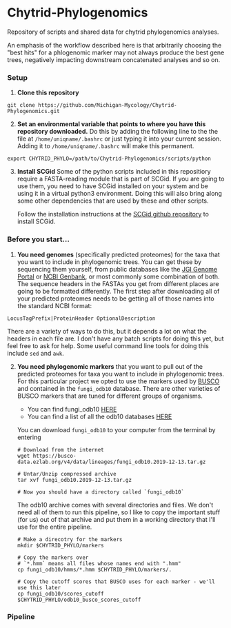 # Chytrid-Phylogenomics
Repository of scripts and shared data for chytrid phylogenomics analyses. 

An emphasis of the workflow described here is that arbitrarily choosing the "best hits" for a phlogenomic marker may not always produce the best gene trees, negatively impacting downstream concatenated analyses and so on.

### Setup
1. **Clone this repository**
```
git clone https://github.com/Michigan-Mycology/Chytrid-Phylogenomics.git
```

2. **Set an environmental variable that points to where you have this repository downloaded.** Do this by adding the following line to the the file at `/home/uniqname/.bashrc` or just typing it into your current session. Adding it to `/home/uniqname/.bashrc` will make this permanent.

``` 
export CHYTRID_PHYLO=/path/to/Chytrid-Phylogenomics/scripts/python
```

3. **Install SCGid** Some of the python scripts included in this repositiory require a FASTA-reading module that is part of SCGid. If you are going to use them, you need to have SCGid installed on your system and be using it in a virtual python3 environment. Doing this will also bring along some other dependencies that are used by these and other scripts. 
     
     Follow the installation instructions at the [SCGid github repository](https://www.github.com/amsesk/SCGid.git) to install SCGid.

### Before you start...

1. **You need genomes** (specifically predicted proteomes) for the taxa that you want to include in phylogenomic trees. You can get these by sequencing them yourself, from public databases like the [JGI Genome Portal](https://genome.jgi.doe.gov/portal/) or [NCBI Genbank](https://www.ncbi.nlm.nih.gov/genbank/), or most commonly some combination of both. The sequence headers in the FASTAs you get from different places are going to be formatted differently. The first step after downloading all of your predicted proteomes needs to be getting all of those names into the standard NCBI format:
```
LocusTagPrefix|ProteinHeader OptionalDescription
```
There are a variety of ways to do this, but it depends a lot on what the headers in each file are. I don't have any batch scripts for doing this yet, but feel free to ask for help. Some useful command line tools for doing this include `sed` and `awk`.

2. **You need phylogenomic markers** that you want to pull out of the predicted proteomes for taxa you want to include in phylogenomic trees. For this particular project we opted to use the markers used by [BUSCO](https://busco.ezlab.org/) and contained in the `fungi_odb10` database. There are other varieties of BUSCO markers that are tuned for different groups of organisms.
     - You can find fungi_odb10 [HERE](https://busco-data.ezlab.org/v4/data/lineages/fungi_odb10.2019-12-13.tar.gz)
     - You can find a list of all the odb10 databases [HERE](https://busco.ezlab.org/busco_v4_data.html)

     You can download `fungi_odb10` to your computer from the terminal by entering
     ```
     # Download from the internet
     wget https://busco-data.ezlab.org/v4/data/lineages/fungi_odb10.2019-12-13.tar.gz

     # Untar/Unzip compressed archive
     tar xvf fungi_odb10.2019-12-13.tar.gz

     # Now you should have a directory called `fungi_odb10`
     ```

     The odb10 archive comes with several directories and files. We don't need all of them to run this pipeline, so I like to copy the important stuff (for us) out of that archive and put them in a working directory that I'll use for the entire pipeline.
     ```
     # Make a direcotry for the markers
     mkdir $CHYTRID_PHYLO/markers

     # Copy the markers over
     # `*.hmm` means all files whose names end with ".hmm"
     cp fungi_odb10/hmms/*.hmm $CHYTRID_PHYLO/markers/.

     # Copy the cutoff scores that BUSCO uses for each marker - we'll use this later
     cp fungi_odb10/scores_cutoff $CHYTRID_PHYLO/odb10_busco_scores_cutoff
     ```

### Pipeline
